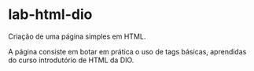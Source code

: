 # lab-html-dio
Criação de uma página simples em HTML.

A página consiste em botar em prática o uso de tags básicas, aprendidas do curso introdutório de HTML da DIO.
